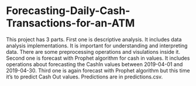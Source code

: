 # Forecasting-Daily-Cash-Transactions-for-an-ATM
This project has 3 parts. First one is descriptive analysis. It includes data analysis implementations. It is important for understanding and interpreting data. There are some preprocessing operations and visulations inside it. Second one is forecast with Prophet algorithm for cash in values. It includes operations about forecasting the CashIn values between 2019-04-01 and 2019-04-30. Third one is again forecast with Prophet algorithm but this time it’s to predict Cash Out values.
Predictions are in predictions.csv.
